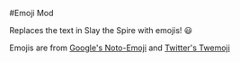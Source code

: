 #Emoji Mod

Replaces the text in Slay the Spire with emojis! 😃

Emojis are from [Google's Noto-Emoji](https://github.com/googlefonts/noto-emoji) and [Twitter's Twemoji](https://twemoji.twitter.com/) 